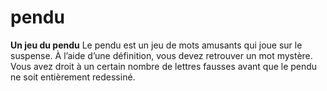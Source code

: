 # pendu
**Un jeu du pendu**
Le pendu est un jeu de mots amusants qui joue sur le suspense.
À l’aide d’une définition, vous devez retrouver un mot mystère.
Vous avez droit à un certain nombre de lettres fausses avant que le pendu ne soit entièrement redessiné.
